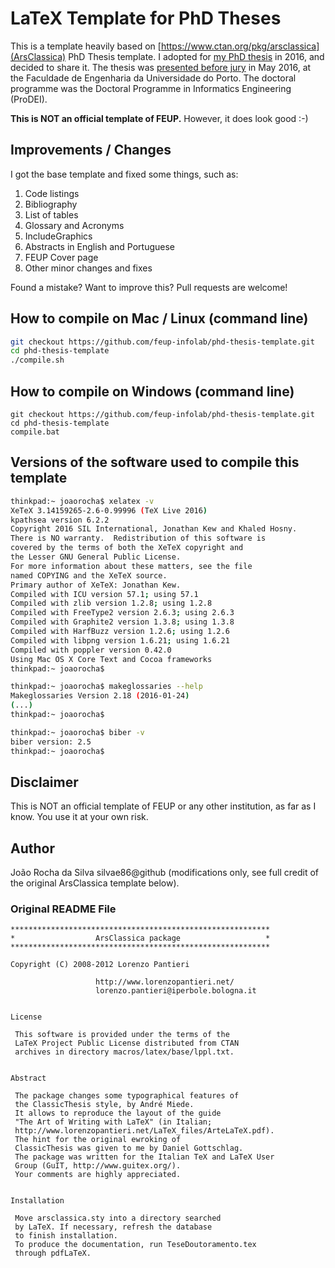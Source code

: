 # LaTeX Template for PhD Theses

This is a template heavily based on [https://www.ctan.org/pkg/arsclassica](ArsClassica) PhD Thesis template. I adopted for [my PhD thesis](https://repositorio-aberto.up.pt/handle/10216/83993) in 2016, and decided to share it. The thesis was [presented before jury](https://sigarra.up.pt/feup/pt/noticias_geral.ver_noticia?p_nr=51969) in May 2016, at the Faculdade de Engenharia da Universidade do Porto. The doctoral programme was the Doctoral Programme in Informatics Engineering (ProDEI).

**This is NOT an official template of FEUP.** However, it does look good :-)

## Improvements / Changes
I got the base template and fixed some things, such as:

1. Code listings
2. Bibliography
3. List of tables
4. Glossary and Acronyms
5. IncludeGraphics
6. Abstracts in English and Portuguese
7. FEUP Cover page
8. Other minor changes and fixes

Found a mistake? Want to improve this? Pull requests are welcome!

## How to compile on Mac / Linux  (command line)

```bash
git checkout https://github.com/feup-infolab/phd-thesis-template.git
cd phd-thesis-template
./compile.sh
```

## How to compile on Windows (command line)

```batch
git checkout https://github.com/feup-infolab/phd-thesis-template.git
cd phd-thesis-template
compile.bat
```

## Versions of the software used to compile this template

```bash
thinkpad:~ joaorocha$ xelatex -v
XeTeX 3.14159265-2.6-0.99996 (TeX Live 2016)
kpathsea version 6.2.2
Copyright 2016 SIL International, Jonathan Kew and Khaled Hosny.
There is NO warranty.  Redistribution of this software is
covered by the terms of both the XeTeX copyright and
the Lesser GNU General Public License.
For more information about these matters, see the file
named COPYING and the XeTeX source.
Primary author of XeTeX: Jonathan Kew.
Compiled with ICU version 57.1; using 57.1
Compiled with zlib version 1.2.8; using 1.2.8
Compiled with FreeType2 version 2.6.3; using 2.6.3
Compiled with Graphite2 version 1.3.8; using 1.3.8
Compiled with HarfBuzz version 1.2.6; using 1.2.6
Compiled with libpng version 1.6.21; using 1.6.21
Compiled with poppler version 0.42.0
Using Mac OS X Core Text and Cocoa frameworks
thinkpad:~ joaorocha$ 
```

```bash
thinkpad:~ joaorocha$ makeglossaries --help
Makeglossaries Version 2.18 (2016-01-24)
(...)
thinkpad:~ joaorocha$ 
```

```bash
thinkpad:~ joaorocha$ biber -v
biber version: 2.5
thinkpad:~ joaorocha$
```

## Disclaimer 

This is NOT an official template of FEUP or any other institution, as far as I know. You use it at your own risk.

## Author

João Rocha da Silva silvae86@github (modifications only, see full credit of the original ArsClassica template below).

### Original README File

````
**********************************************************
*                  ArsClassica package                   *
**********************************************************

Copyright (C) 2008-2012 Lorenzo Pantieri

                   http://www.lorenzopantieri.net/
                   lorenzo.pantieri@iperbole.bologna.it


License

 This software is provided under the terms of the
 LaTeX Project Public License distributed from CTAN
 archives in directory macros/latex/base/lppl.txt.


Abstract

 The package changes some typographical features of
 the ClassicThesis style, by André Miede.
 It allows to reproduce the layout of the guide
 "The Art of Writing with LaTeX" (in Italian;
 http://www.lorenzopantieri.net/LaTeX_files/ArteLaTeX.pdf).
 The hint for the original ewroking of
 ClassicThesis was given to me by Daniel Gottschlag.
 The package was written for the Italian TeX and LaTeX User
 Group (GuIT, http://www.guitex.org/).
 Your comments are highly appreciated.


Installation

 Move arsclassica.sty into a directory searched
 by LaTeX. If necessary, refresh the database
 to finish installation.
 To produce the documentation, run TeseDoutoramento.tex
 through pdfLaTeX.

````
